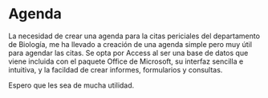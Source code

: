 # Agenda

La necesidad de crear una agenda para la citas periciales del departamento de Biología, me ha llevado a creación de una agenda simple pero muy útil para agendar las citas.
Se opta por Access al ser una base de datos que viene incluida con el paquete Office de Microsoft, su interfaz sencilla e intuitiva, y la facildad de crear informes, formularios y consultas.

Espero que les sea de mucha utilidad.
